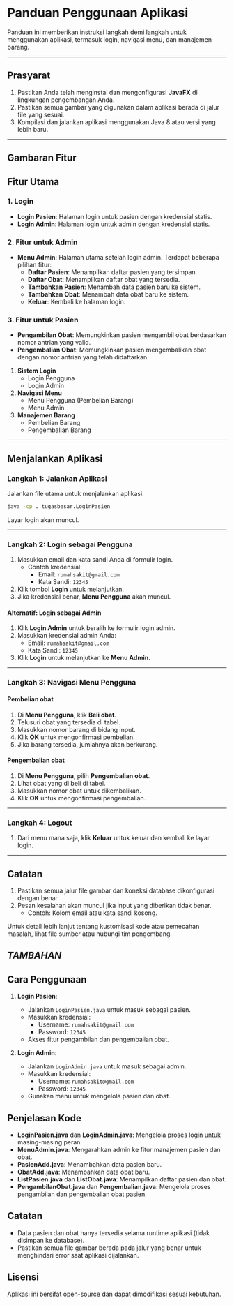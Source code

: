 
# Panduan Penggunaan Aplikasi

Panduan ini memberikan instruksi langkah demi langkah untuk menggunakan aplikasi, termasuk login, navigasi menu, dan manajemen barang.

---

## Prasyarat

1. Pastikan Anda telah menginstal dan mengonfigurasi **JavaFX** di lingkungan pengembangan Anda.
2. Pastikan semua gambar yang digunakan dalam aplikasi berada di jalur file yang sesuai.
3. Kompilasi dan jalankan aplikasi menggunakan Java 8 atau versi yang lebih baru.

---

## Gambaran Fitur

## Fitur Utama

### 1. Login
- **Login Pasien**: Halaman login untuk pasien dengan kredensial statis.
- **Login Admin**: Halaman login untuk admin dengan kredensial statis.

### 2. Fitur untuk Admin
- **Menu Admin**: Halaman utama setelah login admin. Terdapat beberapa pilihan fitur:
    - **Daftar Pasien**: Menampilkan daftar pasien yang tersimpan.
    - **Daftar Obat**: Menampilkan daftar obat yang tersedia.
    - **Tambahkan Pasien**: Menambah data pasien baru ke sistem.
    - **Tambahkan Obat**: Menambah data obat baru ke sistem.
    - **Keluar**: Kembali ke halaman login.

### 3. Fitur untuk Pasien
- **Pengambilan Obat**: Memungkinkan pasien mengambil obat berdasarkan nomor antrian yang valid.
- **Pengembalian Obat**: Memungkinkan pasien mengembalikan obat dengan nomor antrian yang telah didaftarkan.




1. **Sistem Login**
    - Login Pengguna
    - Login Admin
2. **Navigasi Menu**
    - Menu Pengguna (Pembelian Barang)
    - Menu Admin
3. **Manajemen Barang**
    - Pembelian Barang
    - Pengembalian Barang

---

## Menjalankan Aplikasi

### Langkah 1: Jalankan Aplikasi

Jalankan file utama untuk menjalankan aplikasi:

```bash
java -cp . tugasbesar.LoginPasien
```

Layar login akan muncul.

---

### Langkah 2: Login sebagai Pengguna

1. Masukkan email dan kata sandi Anda di formulir login.
    - Contoh kredensial:
        - Email: `rumahsakit@gmail.com`
        - Kata Sandi: `12345`
2. Klik tombol **Login** untuk melanjutkan.
3. Jika kredensial benar, **Menu Pengguna** akan muncul.

#### Alternatif: Login sebagai Admin

1. Klik **Login Admin** untuk beralih ke formulir login admin.
2. Masukkan kredensial admin Anda:
    - Email: `rumahsakit@gmail.com`
    - Kata Sandi: `12345`
3. Klik **Login** untuk melanjutkan ke **Menu Admin**.

---

### Langkah 3: Navigasi Menu Pengguna

#### Pembelian obat

1. Di **Menu Pengguna**, klik **Beli obat**.
2. Telusuri obat yang tersedia di tabel.
3. Masukkan nomor barang di bidang input.
4. Klik **OK** untuk mengonfirmasi pembelian.
5. Jika barang tersedia, jumlahnya akan berkurang.

#### Pengembalian obat

1. Di **Menu Pengguna**, pilih **Pengembalian obat**.
2. Lihat obat yang di beli  di tabel.
3. Masukkan nomor obat untuk dikembalikan.
4. Klik **OK** untuk mengonfirmasi pengembalian.

---

### Langkah 4: Logout

1. Dari menu mana saja, klik **Keluar** untuk keluar dan kembali ke layar login.

---

## Catatan

1. Pastikan semua jalur file gambar dan koneksi database dikonfigurasi dengan benar.
2. Pesan kesalahan akan muncul jika input yang diberikan tidak benar.
    - Contoh: Kolom email atau kata sandi kosong.

Untuk detail lebih lanjut tentang kustomisasi kode atau pemecahan masalah, lihat file sumber atau hubungi tim pengembang.
 













## *TAMBAHAN*
## Cara Penggunaan
1. **Login Pasien**:
    - Jalankan `LoginPasien.java` untuk masuk sebagai pasien.
    - Masukkan kredensial:
        - Username: `rumahsakit@gmail.com`
        - Password: `12345`
    - Akses fitur pengambilan dan pengembalian obat.

2. **Login Admin**:
    - Jalankan `LoginAdmin.java` untuk masuk sebagai admin.
    - Masukkan kredensial:
        - Username: `rumahsakit@gmail.com`
        - Password: `12345`
    - Gunakan menu untuk mengelola pasien dan obat.

## Penjelasan Kode
- **LoginPasien.java** dan **LoginAdmin.java**: Mengelola proses login untuk masing-masing peran.
- **MenuAdmin.java**: Mengarahkan admin ke fitur manajemen pasien dan obat.
- **PasienAdd.java**: Menambahkan data pasien baru.
- **ObatAdd.java**: Menambahkan data obat baru.
- **ListPasien.java** dan **ListObat.java**: Menampilkan daftar pasien dan obat.
- **PengambilanObat.java** dan **Pengembalian.java**: Mengelola proses pengambilan dan pengembalian obat pasien.

## Catatan
- Data pasien dan obat hanya tersedia selama runtime aplikasi (tidak disimpan ke database).
- Pastikan semua file gambar berada pada jalur yang benar untuk menghindari error saat aplikasi dijalankan.

## Lisensi
Aplikasi ini bersifat open-source dan dapat dimodifikasi sesuai kebutuhan.